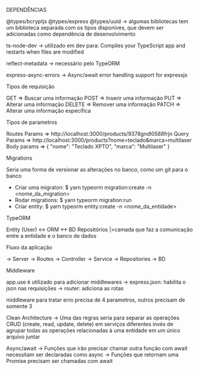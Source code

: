 DEPENDÊNCIAS

@types/bcryptjs
@types/express
@types/uuid
-> algumas bibliotecas tem um biblioteca separada com os tipos disponíves, que
devem ser adicionadas como dependência de desenvolvimento

ts-node-dev
-> utilizado em dev para: Compiles your TypeScript app and restarts when files
 are modified

reflect-metadata
-> necessário pelo TypeORM

express-async-errors
-> Async/await error handling support for expressjs


Tipos de requisição

GET    => Buscar uma informação
POST   => Inserir uma informação
PUT    => Alterar uma informação
DELETE => Remover uma informação
PATCH  => Alterar uma informação específica


Tipos de parametros

Routes Params => http://localhost:3000/products/9378gndl0588frjn
Query Params  => http://localhost:3000/products?nome=teclado&marca=multilaser
Body params   => {
  "nome": "Teclado XPTO",
  "marca": "Multilaser"
}

Migrations

Seria uma forma de versionar as alterações no banco, como um git para o banco

* Criar uma migraton: $ yarn typeorm migration:create -n <nome_da_migration>
* Rodar migrations: $ yarn typeorm migration:run
* Criar entity: $ yarn typeorm entity:create -n <nome_da_entidade>


TypeORM

Entity (User) <-> ORM <-> BD
            Repositórios
            |>camada que faz a comunicação entre a entidade e o banco de dados


Fluxo da aplicação

-> Server -> Routes -> Controller -> Service -> Repositories -> BD


Middleware

app.use é utilizado para adicionar middlewares
 -> express.json: habilita o json nas requisições
 -> router: adiciona as rotas

middleware para tratar erro precisa de 4 parametros, outros precisam de somente 3


Clean Architecture
-> Uma das regras seria para separar as operações CRUD (create, read, update, delete)
em serviços diferentes invés de agrupar todas as operações relacionadas à uma
entidade em um único arquivo
juntar


Async/await
-> Funções que irão precisar chamar outra função com await necessitam ser declaradas como async
-> Funções que retornam uma Promise precisam ser chamadas com await
